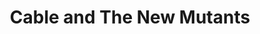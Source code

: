 ---
title: Cable and The New Mutants
issue: TP
issue_nr: null
full_title: "New Mutants, Vol. 1 #87-94"
subtitle: ""
story_arc: ""
crossover: ""
variant: ""
publisher: Marvel Comics
creators: 
  - Louise Simonson
  - Rob Liefeld
  - Hilary Barta
release_date: Jun 1992
release_year: 1992
genre:
  - Action
  - Adventure
  - Super-Heroes
format: Trade Paperback
pages: 176
signed_by: ""
price: 15.95
---